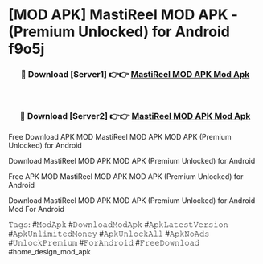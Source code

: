 # [MOD APK] MastiReel MOD APK - (Premium Unlocked) for Android f9o5j



<div align="center">
<h3>🔴 Download [Server1] 👉👉 <a href="https://momento.my/?title=MastiReel_MOD_APK">MastiReel MOD APK Mod Apk</a></h3><br>

<h3>🔴 Download [Server2] 👉👉 <a href="https://momento.my/?title=MastiReel_MOD_APK">MastiReel MOD APK Mod Apk</a></h3>
</div>



Free Download APK MOD MastiReel MOD APK MOD APK (Premium Unlocked) for Android

Download MastiReel MOD APK MOD APK (Premium Unlocked) for Android

Free APK MOD MastiReel MOD APK MOD APK (Premium Unlocked) for Android

Download MastiReel MOD APK MOD APK (Premium Unlocked) for Android Mod For Android

𝚃𝚊𝚐𝚜: #𝙼𝚘𝚍𝙰𝚙𝚔 #𝙳𝚘𝚠𝚗𝚕𝚘𝚊𝚍𝙼𝚘𝚍𝙰𝚙𝚔 #𝙰𝚙𝚔𝙻𝚊𝚝𝚎𝚜𝚝𝚅𝚎𝚛𝚜𝚒𝚘𝚗 #𝙰𝚙𝚔𝚄𝚗𝚕𝚒𝚖𝚒𝚝𝚎𝚍𝙼𝚘𝚗𝚎𝚢 #𝙰𝚙𝚔𝚄𝚗𝚕𝚘𝚌𝚔𝙰𝚕𝚕 #𝙰𝚙𝚔𝙽𝚘𝙰𝚍𝚜 #𝚄𝚗𝚕𝚘𝚌𝚔𝙿𝚛𝚎𝚖𝚒𝚞𝚖 #𝙵𝚘𝚛𝙰𝚗𝚍𝚛𝚘𝚒𝚍 #𝙵𝚛𝚎𝚎𝙳𝚘𝚠𝚗𝚕𝚘𝚊𝚍 #home_design_mod_apk
